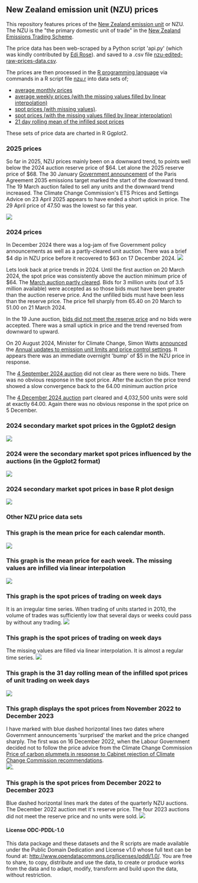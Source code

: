 ## New Zealand emission unit (NZU) prices

This repository features prices of the [New Zealand emission unit](https://environment.govt.nz/what-government-is-doing/areas-of-work/climate-change/ets/nz-ets-market/where-to-buy-new-zealand-emissions-units) or NZU. The NZU is the "the primary domestic unit of trade" in the [New Zealand Emissions Trading Scheme](https://www.climatecommission.govt.nz/get-involved/new-content-page/what-is-the-nz-ets/). 

The price data has been web-scraped by a Python script 'api.py' (which was kindly contributed by [Edi Rose](https://github.com/edi-rose/)). and saved to a .csv file [nzu-edited-raw-prices-data.csv](https://github.com/theecanmole/NZ-emission-unit-prices/blob/main/nzu-edited-raw-prices-data.csv).

The prices are then processed in the [R programming language](https://www.r-project.org/) via commands in a R script file [nzu.r](https://github.com/theecanmole/NZ-emission-unit-prices/blob/main/nzu.r) into data sets of;

* [average monthly prices](https://github.com/theecanmole/NZ-emission-unit-prices/blob/main/nzu-month-price.csv) 
* [average weekly prices (with the missing values filled by linear interpolation)](https://github.com/theecanmole/NZ-emission-unit-prices/blob/main/weeklypricefilled.csv) 
* [spot prices (with missing values)](https://github.com/theecanmole/nz-emission-unit-prices/blob/main/spotprices.csv).
* [spot prices (with the missing values filled by linear interpolation)](spotpricesinfilled.csv)
* [21 day rolling mean of the infilled spot prices](spotrollmean31.csv)

These sets of price data are charted in R Ggplot2. 

### 2025 prices

So far in 2025, NZU prices mainly been on a downward trend, to points well below the 2024 auction reserve price of $64. Let alone the 2025 reserve price of $68. The 30 January [Government announcement](https://www.beehive.govt.nz/release/setting-new-zealand%E2%80%99s-second-international-climate-target) of the Paris Agreement 2035 emissions target marked the start of the downward trend. The 19 March auction failed to sell any units and the downward trend increased. The Climate Change Commission's ETS Prices and Settings Advice on 23 April 2025 appears to have ended a short uptick in price. The 29 April price of 47.50 was the lowest so far this year. 

![](spotprice2025-720by540.svg)

### 2024 prices

In December 2024 there was a log-jam of five Government policy announcements as well as a partly-cleared unit auction. There was a brief $4 dip in NZU price before it recovered to $63 on 17 December 2024.
![](NZU-spotpriceinfilled2024-720by540-ggplot-theme-bw.svg)

Lets look back at price trends in 2024. Until the first auction on 20 March 2024, the spot price was consistently above the auction minimum price of $64. The [March auction partly cleared](https://www.etsauctions.govt.nz/public/auction_noticeboard/50). Bids for 3 million units (out of 3.5 million available) were accepted as so those bids must have been greater than the auction reserve price. And the unfilled bids must have been less than the reserve price. The price fell sharply from 65.40 on 20 March to 51.00 on 21 March 2024.

In the 19 June auction, [bids did not meet the reserve price](https://www.etsauctions.govt.nz/public/auction_noticeboard/52) and no bids were accepted. There was a small uptick in price and the trend reversed from downward to upward. 

On 20 August 2024, Minister for Climate Change, Simon Watts [announced](https://www.beehive.govt.nz/release/updated-settings-restore-ets-market-confidence) the [Annual updates to emission unit limits and price control settings](https://environment.govt.nz/what-government-is-doing/areas-of-work/climate-change/ets/nz-ets-market/annual-updates-to-emission-unit-limits-and-price-control-settings/). It appears there was  an immediate overnight 'bump' of $5 in the NZU price in response.

The [4 September 2024 auction](https://www.etsauctions.govt.nz/public/auction_noticeboard/54) did not clear as there were no bids. There was no obvious response in the spot price. After the auction the price trend showed a slow convergence back to the 64.00 minimum auction price

The [4 December 2024 auction](https://www.etsauctions.govt.nz/public/auction_noticeboard/60) part cleared and 4,032,500 units were sold at exactly 64.00. Again there was no obvious response in the spot price on 5 December.

### 2024 secondary market spot prices in the Ggplot2 design
![](NZU-auctions-2024-720by540-ggplot-theme-bw.svg)

### 2024 were the secondary market spot prices influenced by the auctions (in the Ggplot2 format)
![](NZU-auctions-2024-720by540-ggplot-theme-bw2024-12-06.svg)

### 2024 secondary market spot prices in base R plot design
![](spotprice2024c-720by540.svg)

### Other NZU price data sets
### This graph is the mean price for each calendar month.
![](NZU-monthprice-720by540-ggplot-theme-bw.svg)

### This graph is the mean price for each week. The missing values are infilled via linear interpolation
![](NZU-weeklypriceYr-720by540-ggplot-theme-bw.svg)

### This graph is the spot prices of trading on week days
It is an irregular time series. When trading of units started in 2010, the volume of trades was sufficiently low that several days or weeks could pass by without any trading. 
![](NZU-spotprice-720by540-ggplot-theme-bw.svg)

### This graph is the spot prices of trading on week days
The missing values are filled via linear interpolation. It is almost a regular time series.
![](NZU-spotpriceinfilled-720by540-ggplot-theme-bw.svg)

### This graph is the 31 day rolling mean of the infilled spot prices of unit trading on week days
![](NZU-spotpriceinfilledrollingmean-720by540-ggplot-theme-bw.svg)

### This graph displays the spot prices from November 2022 to December 2023
I have marked with blue dashed horizontal lines two dates where Government announcements 'surprised' the market and the price changed sharply. The first was on 16 December 2022, when the Labour Government decided not to follow the price advice from the Climate Change Commission [Price of carbon plummets in response to Cabinet rejection of Climate Change Commission recommendations](https://www.carbonnews.co.nz/story.asp?storyID=26749).  
![](NZU-spotprice2023-720by540-ggplot-theme-bw.svg).

### This graph is the spot prices from December 2022 to December 2023
Blue dashed horizontal lines mark the dates of the quarterly NZU auctions. The December 2022 auction met it's reserve price. The four 2023 auctions did not meet the reserve price and no units were sold.
![](NZU-auctions-2023-720by540-ggplot-theme-bw.svg)

#### License ODC-PDDL-1.0

This data package and these datasets and the R scripts are made available under the Public Domain Dedication and License v1.0 whose full text can be found at: http://www.opendatacommons.org/licenses/pddl/1.0/. You are free to share, to copy, distribute and use the data, to create or produce works from the data and to adapt, modify, transform and build upon the data, without restriction.
